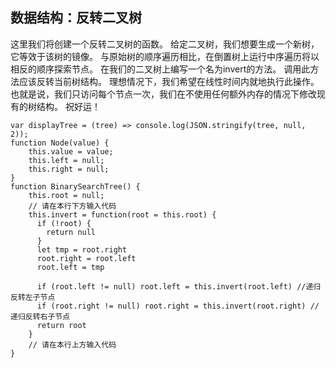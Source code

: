 ## 数据结构：反转二叉树


这里我们将创建一个反转二叉树的函数。 给定二叉树，我们想要生成一个新树，它等效于该树的镜像。 与原始树的顺序遍历相比，在倒置树上运行中序遍历将以相反的顺序探索节点。 在我们的二叉树上编写一个名为invert的方法。 调用此方法应该反转当前树结构。 理想情况下，我们希望在线性时间内就地执行此操作。 也就是说，我们只访问每个节点一次，我们在不使用任何额外内存的情况下修改现有的树结构。 祝好运！

```
var displayTree = (tree) => console.log(JSON.stringify(tree, null, 2));
function Node(value) {
    this.value = value;
    this.left = null;
    this.right = null;
}
function BinarySearchTree() {
    this.root = null;
    // 请在本行下方输入代码
    this.invert = function(root = this.root) {
      if (!root) {
        return null
      }
      let tmp = root.right
      root.right = root.left
      root.left = tmp

      if (root.left != null) root.left = this.invert(root.left) //递归反转左子节点
      if (root.right != null) root.right = this.invert(root.right) //递归反转右子节点
      return root
    }
    // 请在本行上方输入代码
}
```

